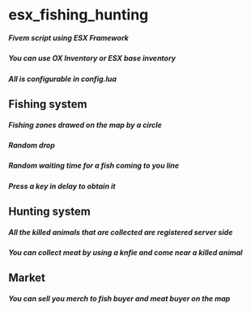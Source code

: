 # esx_fishing_hunting
##### Fivem script using ESX Framework
##### You can use OX Inventory or ESX base inventory
##### All is configurable in config.lua
## Fishing system
##### Fishing zones drawed on the map by a circle
##### Random drop
##### Random waiting time for a fish coming to you line
##### Press a key in delay to obtain it
## Hunting system
##### All the killed animals that are collected are registered server side
##### You can collect meat by using a knfie and come near a killed animal
## Market
##### You can sell you merch to fish buyer and meat buyer on the map
